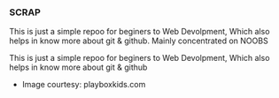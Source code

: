 ### SCRAP

This is just a simple repoo for beginers to Web Devolpment, Which also helps in know more about git & github. Mainly concentrated on NOOBS

This is just a simple repoo for beginers to Web Devolpment,
Which also helps in know more about git & github

* Image courtesy: playboxkids.com
